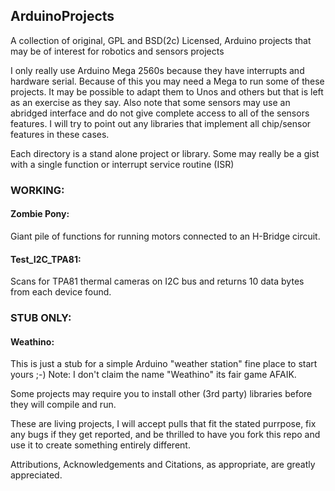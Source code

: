 ## ArduinoProjects
A collection of original, GPL and BSD(2c) Licensed, Arduino projects that may be of interest for robotics and sensors projects

I only really use Arduino Mega 2560s because they have interrupts and hardware serial. Because of this you may need a Mega to run some of these projects. It may be possible to adapt them to Unos and others but that is left as an exercise as they say. Also note that some sensors may use an abridged interface and do not give complete access to all of the sensors features. I will try to point out any libraries that implement all chip/sensor features in these cases.

Each directory is a stand alone project or library. Some may really be a gist with a single function or interrupt service routine (ISR)

### WORKING:
#### Zombie Pony:
Giant pile of functions for running motors connected to an H-Bridge circuit.
#### Test_I2C_TPA81:
Scans for TPA81 thermal cameras on I2C bus and returns 10 data bytes from each device found.
### STUB ONLY:
#### Weathino:
This is just a stub for a simple Arduino "weather station" fine place to start yours ;-) Note: I don't claim the name "Weathino" its fair game AFAIK.

Some projects may require you to install other (3rd party) libraries before they will compile and run.

These are living projects, I will accept pulls that fit the stated purrpose, fix any bugs if they get reported, and be thrilled to have you fork this repo and use it to create something entirely different.

Attributions, Acknowledgements and Citations, as appropriate, are greatly appreciated.
